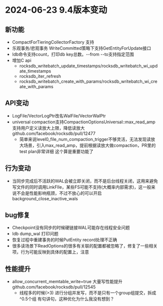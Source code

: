 # 2024-06-23 9.4版本变动

## 新功能
- CompactForTieringCollectorFactory 支持
- 乐观事务/悲观事务 WriteCommitted策略下支持GetEntityForUpdate接口
- ldb命令支持count，打印db key总数。--from --to支持指定范围
- 增加C api
  - rocksdb_writebatch_update_timestamps/rocksdb_writebatch_wi_update_timestamps
  - rocksdb_iter_refresh
  - rocksdb_writebatch_create_with_params/rocksdb_writebatch_wi_create_with_params

## API变动
- LogFile/VectorLogPtr改名WalFile/VectorWalPtr
- universal compaction支持CompactionOptionsUniversal::max_read_amp 支持用户定义读放大上限，降低读放大  github.com/facebook/rocksdb/pull/12477
  - 简单来说level0_file_num_compaction_trigger不够灵活，无法发现读放大场景，引入max_read_amp，提前根据读放大做compaction，PR里的test plan非常详细 这个算是重要功能了


## 行为变动
- 当同步完成后不活跃的WAL会被立即关闭，而不是后台线程关闭，这用来避免写文件的同时调用LinkFIle，某些FS可能不支持(大概率内部需求)，这一般来说不会是性能影响瓶颈，不过不放心的可以开启background_close_inactive_wals

## bug修复
- Checkpoint没有同步的时候硬链接WAL可能存在线程安全问题
- ldb dump_wal 打印问题
- 恢复过程中重建事务的时候PutEntity record处理不正确
- 很多读场景下ReadOptions的很多有关联的配置都被忽略了，修复了一些相关项，行为可能反映到具体的配置上，注意

## 性能提升
- allow_concurrent_memtable_write=true 大量写性能提升 github.com/facebook/rocksdb/pull/12545
  - 线程多的时候(>3) 进行分组并发写，而不是只有一个group组提交，拆成^0.5个组 有句讲句，这种优化为什么我没有想到？
